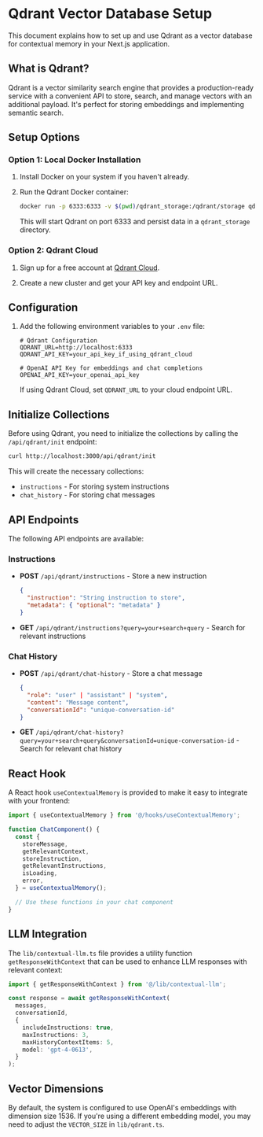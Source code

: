 # Qdrant Vector Database Setup

This document explains how to set up and use Qdrant as a vector database for contextual memory in your Next.js application.

## What is Qdrant?

Qdrant is a vector similarity search engine that provides a production-ready service with a convenient API to store, search, and manage vectors with an additional payload. It's perfect for storing embeddings and implementing semantic search.

## Setup Options

### Option 1: Local Docker Installation

1. Install Docker on your system if you haven't already.

2. Run the Qdrant Docker container:
   ```bash
   docker run -p 6333:6333 -v $(pwd)/qdrant_storage:/qdrant/storage qdrant/qdrant
   ```

   This will start Qdrant on port 6333 and persist data in a `qdrant_storage` directory.

### Option 2: Qdrant Cloud

1. Sign up for a free account at [Qdrant Cloud](https://qdrant.tech/cloud/).

2. Create a new cluster and get your API key and endpoint URL.

## Configuration

1. Add the following environment variables to your `.env` file:

   ```
   # Qdrant Configuration
   QDRANT_URL=http://localhost:6333
   QDRANT_API_KEY=your_api_key_if_using_qdrant_cloud

   # OpenAI API Key for embeddings and chat completions
   OPENAI_API_KEY=your_openai_api_key
   ```

   If using Qdrant Cloud, set `QDRANT_URL` to your cloud endpoint URL.

## Initialize Collections

Before using Qdrant, you need to initialize the collections by calling the `/api/qdrant/init` endpoint:

```bash
curl http://localhost:3000/api/qdrant/init
```

This will create the necessary collections:
- `instructions` - For storing system instructions
- `chat_history` - For storing chat messages

## API Endpoints

The following API endpoints are available:

### Instructions

- **POST** `/api/qdrant/instructions` - Store a new instruction
  ```json
  {
    "instruction": "String instruction to store",
    "metadata": { "optional": "metadata" }
  }
  ```

- **GET** `/api/qdrant/instructions?query=your+search+query` - Search for relevant instructions

### Chat History

- **POST** `/api/qdrant/chat-history` - Store a chat message
  ```json
  {
    "role": "user" | "assistant" | "system",
    "content": "Message content",
    "conversationId": "unique-conversation-id"
  }
  ```

- **GET** `/api/qdrant/chat-history?query=your+search+query&conversationId=unique-conversation-id` - Search for relevant chat history

## React Hook

A React hook `useContextualMemory` is provided to make it easy to integrate with your frontend:

```typescript
import { useContextualMemory } from '@/hooks/useContextualMemory';

function ChatComponent() {
  const {
    storeMessage,
    getRelevantContext,
    storeInstruction,
    getRelevantInstructions,
    isLoading,
    error,
  } = useContextualMemory();

  // Use these functions in your chat component
}
```

## LLM Integration

The `lib/contextual-llm.ts` file provides a utility function `getResponseWithContext` that can be used to enhance LLM responses with relevant context:

```typescript
import { getResponseWithContext } from '@/lib/contextual-llm';

const response = await getResponseWithContext(
  messages,
  conversationId,
  {
    includeInstructions: true,
    maxInstructions: 3,
    maxHistoryContextItems: 5,
    model: 'gpt-4-0613',
  }
);
```

## Vector Dimensions

By default, the system is configured to use OpenAI's embeddings with dimension size 1536. If you're using a different embedding model, you may need to adjust the `VECTOR_SIZE` in `lib/qdrant.ts`. 
